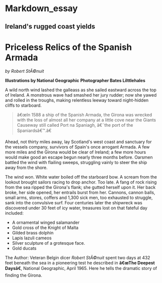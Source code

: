 # Markdown_essay
## Ireland's rugged coast yields

# Priceless Relics of the Spanish Armada

*by Robert StÃ©nuit*

**Illustrations by National Geographic**
**Photographer Bates Lilttlehales**

A wild north wind lashed the galleass as she sailed eastward across the top of Ireland. A monstrous wave had smashed her jury rudder; now she yawed and rolled in the troughs, making relentless leeway toward night-hidden cliffs to starboard.

>â€œIn 1588 a ship of the Spanish Armada, the Girona was wrecked with the loss of almost all her company at a little cove near the Giants Causeway still called Port na Spaniagh, â€˜the port of the Spaniardsâ€™.â€

Ahead, not thirty miles away, lay Scotland's west coast and sanctuary for the vessels company, survivors of Spain's once arrogant Armada. A few more miles and the Girona would be clear of Ireland; a few more hours would make good an escape begun nearly three months before. Oarsmen battled the wind with flailing sweeps, struggling vainly to steer the ship away from the shore.

The wind won. White water boiled off the starboard bow. A scream from the lookout brought sailors racing to drop anchor. Too late. A fang of rock rising from the sea ripped the Girona's flank; she gutted herself upon it. Her back broke, her side opened, her entrails burst from her. Cannons, cannon balls, small arms, stores, coffers and 1,300 sick men, too exhausted to struggle, sank into the convulsive surf.
Four centuries later the shipwreck was discovered under 30 feet of icy water, treasures lost on that fateful day included:

- A ornamental winged salamander
- Gold cross of the Knight of Malta
- Gilded brass dolphin
- Lapis lazuli cameos
- Silver sculpture of a grotesque face.
- Gold ducats

The Author: Veteran Belgin dicer *Robert StÃ©nuit* spent two days at 432 feet beneath the sea in a pioneering test he described in **â€œThe Deepest Daysâ€**, National Geographic, April 1965. Here he tells the dramatic story of finding the Girona.
